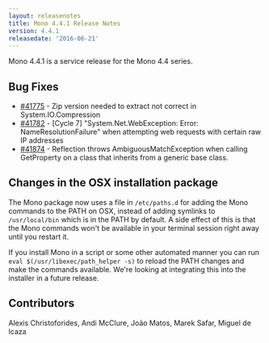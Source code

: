 ```yaml
---
layout: releasenotes
title: Mono 4.4.1 Release Notes
version: 4.4.1
releasedate: '2016-06-21'
---
```


Mono 4.4.1 is a service release for the Mono 4.4 series.

## Bug Fixes

-   [#41775](https://bugzilla.xamarin.com/show_bug.cgi?id=41775) - Zip version needed to extract not correct in System.IO.Compression
-   [#41782](https://bugzilla.xamarin.com/show_bug.cgi?id=41782) - \[Cycle 7\] "System.Net.WebException: Error: NameResolutionFailure" when attempting web requests with certain raw IP addresses
-   [#41874](https://bugzilla.xamarin.com/show_bug.cgi?id=41874) - Reflection throws AmbiguousMatchException when calling GetProperty on a class that inherits from a generic base class.

## Changes in the OSX installation package

The Mono package now uses a file in `/etc/paths.d` for adding the Mono commands to the PATH on OSX, instead of adding symlinks to `/usr/local/bin` which is in the PATH by default. A side effect of this is that the Mono commands won't be available in your terminal session right away until you restart it.

If you install Mono in a script or some other automated manner you can run `eval $(/usr/libexec/path_helper -s)` to reload the PATH changes and make the commands available. We're looking at integrating this into the installer in a future release.

## Contributors

Alexis Christoforides, Andi McClure, João Matos, Marek Safar, Miguel de Icaza
